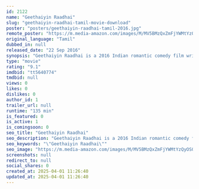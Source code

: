 ```yaml
---
id: 2122
name: "Geethaiyin Raadhai"
slug: "geethaiyin-raadhai-tamil-movie-download"
poster: "posters/geethaiyin-raadhai-tamil-2016.jpg"
remote_poster: "https://m.media-amazon.com/images/M/MV5BMzQxZmFjYWMtYzQyOS00MzVmLThjOTUtY2I4NzZmZWNhZWYzXkEyXkFqcGdeQXVyNjYyNDc4ODE@._V1_SX300.jpg"
original_language: "Tamil"
dubbed_in: null
released_date: "22 Sep 2016"
synopsis: "Geethaiyin Raadhai is a 2016 Indian romantic comedy film written and directed by Shalini Balasundaram and produced by indradevi, under the beanner of Vikadakavi Production. music composed by Ztish, Cinematography handled by Sathis..."
type: "movie"
rating: "9.1"
imdbid: "tt5640774"
tmdbid: null
views: 0
likes: 0
dislikes: 0
author_id: 1
trailer_url: null
runtime: "135 min"
is_featured: 0
is_active: 1
is_comingsoon: 0
seo_title: "Geethaiyin Raadhai"
seo_description: "Geethaiyin Raadhai is a 2016 Indian romantic comedy film written and directed by Shalini Balasundaram and produced by indradevi, under the beanner of Vikadakavi Production. music composed by Ztish, Cinematography handled by Sathis..."
seo_keywords: "\"Geethaiyin Raadhai\""
seo_image: "https://m.media-amazon.com/images/M/MV5BMzQxZmFjYWMtYzQyOS00MzVmLThjOTUtY2I4NzZmZWNhZWYzXkEyXkFqcGdeQXVyNjYyNDc4ODE@._V1_SX300.jpg"
screenshots: null
redirect_to: null
social_shares: 0
created_at: 2025-04-01 11:26:40
updated_at: 2025-04-01 11:26:40
---
```


